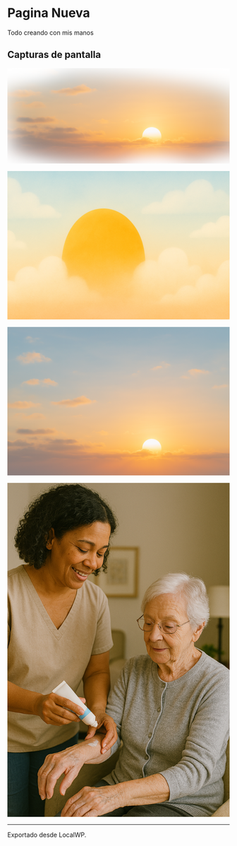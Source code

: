 # Pagina Nueva

Todo creando con mis manos

## Capturas de pantalla

![Background.png](screenshots/Background.png)

![ChatGPT_Image_31_._2025_._09_37_29.png](screenshots/ChatGPT_Image_31_._2025_._09_37_29.png)

![ChatGPT_Image_31_._2025_._09_40_06.png](screenshots/ChatGPT_Image_31_._2025_._09_40_06.png)

![Administracion_asistida.png](screenshots/Administracion_asistida.png)

---

Exportado desde LocalWP.
